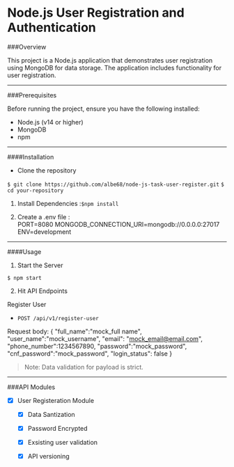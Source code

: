 # Node.js User Registration and Authentication

###Overview

This project is a Node.js application that demonstrates user registration using MongoDB for data storage. The application includes functionality for user registration.

----
###Prerequisites

Before running the project, ensure you have the following installed:

- Node.js (v14 or higher)
- MongoDB
- npm
----
####Installation

- Clone the repository

`$ git clone https://github.com/albe68/node-js-task-user-register.git`
`$ cd your-repository`

1. Install Dependencies :`$npm install`

2. Create a .env file : 	
PORT=8080
MONGODB_CONNECTION_URI=mongodb://0.0.0.0:27017
ENV=development
----
####Usage

1. Start the Server

`$ npm start`

2. Hit API Endpoints

Register User

- `POST /api/v1/register-user`

Request body:
{
    "full_name":"mock_full name",
    "user_name":"mock_username",
    "email": "mock_email@email.com",
    "phone_number":1234567890,
    "password":"mock_password",
    "cnf_password":"mock_password",
    "login_status": false
}
>Note: Data validation for payload is strict.

----
###API Modules

- [x] User Registeration Module
    - [x] Data Santization
    - [x]  Password Encrypted
	- [x] Exsisting user validation
    - [x] API versioning









